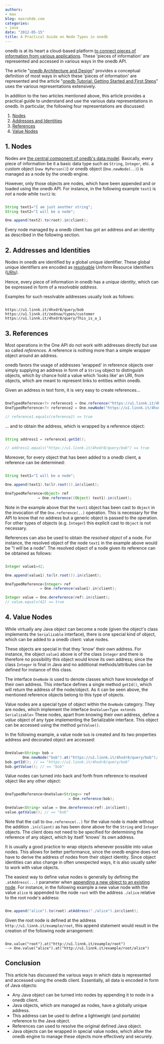 ```yaml
---
authors:
- max
blog: maxrohde.com
categories:
- java
date: "2012-05-15"
title: A Practical Guide on Node Types in onedb
---
```


onedb is at its heart a cloud-based platform [to connect pieces of information from various applications](http://maxrohde.com/2012/05/06/introducing-onedb/ 'onedb overview'). These 'pieces of information' are represented and accessed in various ways in the onedb API.

The article "[onedb Architecture and Design](http://maxrohde.com/2012/05/06/onedb-architecture-and-design/ 'onedb architecture and design')" provides a conceptual definition of most ways in which these 'pieces of information' are represented and the article "[onedb Tutorial: Getting Started and First Steps](http://maxrohde.com/2012/05/06/onedb-tutorial/ 'onedb tutorial')" uses the various representations extensively.

In addition to the two articles mentioned above, this article provides a practical guide to understand and use the various data representations in onedb. In particular, the following four representations are discussed:

1. [Nodes](#nodes 'Nodes')
2. [Addresses and Identities](#addresses_and_identities 'Addresses and Identities')
3. [References](#references 'References')
4. [Value Nodes](#value_nodes 'Value Nodes')

## 1\. Nodes

Nodes are [the central component of onedb's data model](http://maxrohde.com/2012/05/06/onedb-architecture-and-design/#datamodel 'onedb data model'). Basically, every piece of information be it a basic data type such as `String`, `Integer`, etc. a custom object (`new MyPerson()`) or onedb object (`One.newNode(..)`) is managed as a node by the onedb engine.

However, only those objects are nodes, which have been appended and or loaded using the onedb API. For instance, in the following example `text1` is _not_ a node while `text2` is:

```java

String text1="I am just another string";
String text2="I will be a node";

One.append(text2).to(root).in(client);
```

Every node managed by a onedb client has got an address and an identity as described in the following section.

## 2\. Addresses and Identities

Nodes in onedb are identified by a global unique identifier. These global unique identifiers are encoded as [resolvable](http://kidehen.typepad.com/kingsley_idehens_typepad/2010/10/what-is-linked-data-really-1.html) Uniform Resource Identifiers ([URIs](http://kurinchilamp.kurinchilion.com/2009/06/uri-url-urn-relation.html)).

Hence, every piece of information in onedb has a _unique identity_, which can be expressed in form of a _resolvable address_.

Examples for such resolvable addresses usually look as follows:

```text

https://u1.linnk.it/4hxdr8/query/bob
https://u1.linnk.it/zednuw/types/customer
https://u1.linnk.it/4hxdr8/query/This_is_a_1
```

## 3\. References

Most operations in the One API do not work with addresses directly but use so called _references_. A reference is nothing more than a simple wrapper object around an address.

onedb favors the usage of addresses 'wrapped' in reference objects over simply supplying an address in form of a `String` object to distinguish objects, which by chance hold a value which 'looks like' an URI, from objects, which are meant to represent links to entities within onedb.

Given an address in text form, it is very easy to create references...

```java

OneTypedReference<?> reference1 = One.reference("https://u1.linnk.it/4hxdr8/query/bob");
OneTypedReference<?> reference2 = One.newNode("https://u1.linnk.it/4hxdr8/query/bob").asReference();

// reference1.equals(reference2) == true
```

... and to obtain the address, which is wrapped by a reference object:

```java

String address1 = reference1.getId();

// address1.equals("https://u1.linnk.it/4hxdr8/query/bob") == true
```

Moreover, for every object that has been added to a onedb client, a reference can be determined:

```java

String text1="I will be a node";

One.append(text1).to(lr.root()).in(client);

OneTypedReference<Object> ref
               = One.reference((Object) text1).in(client);
```

Note in the example above that the `text1` object has been cast to `Object` in the invocation of the `One.reference(..)` operation. This is necessary for the API to know that no address but a generic object is passed to the operation. For other types of objects (e.g. `Integer`) this explicit cast to `Object` is not necessary.

References can also be used to obtain the _resolved object_ of a node. For instance, the resolved object of the node `text1` in the example above would be "I will be a node". The resolved object of a node given its reference can be obtained as follows:

```java

Integer value1=42;

One.append(value1).to(lr.root()).in(client);

OneTypedReference<Integer> ref
                = One.reference(value1).in(client);

Integer value = One.dereference(ref).in(client);
// value.equals(42) == true
```

## 4\. Value Nodes

While virtually any Java object can become a node (given the object's class implements the `Serializable` interface), there is one special kind of object, which can be added to a onedb client: value nodes.

These objects are special in that they 'know' their own address. For instance, the object `value1` above is of the class `Integer` and there is therefore no possibility this object would know its own address; since the class `Integer` is final in Java and no additional methods/attributes can be defined for instance of this class.

The interface `OneNode` is used to denote classes which have knowledge of their own address. This interface defines a single method `getId()`, which will return the address of the node/object. As it can be seen above, the mentioned reference objects belong to this type of objects.

Value nodes are a special type of object within the `OneNode` category. They are nodes, which implement the interface `OneValue<Type extends Serializable>` These nodes, apart from knowing their own address, define a _value_ object of any type implementing the Serializable interface. This object can be accessed using the method `getValue()`.

In the following example, a value node `bob` is created and its two properties address and decorated object are accessed:

```java

OneValue<String> bob =
        One.newNode("bob").at("https://u1.linnk.it/4hxdr8/query/bob");
bob.getId(); // == "https://u1.linnk.it/4hxdr8/query/bob"
bob.getValue(); // == "bob"
```

Value nodes can turned into back and forth from reference to resolved object like any other object:

```java

OneTypedReference<OneValue<String>> ref
                             = One.reference(bob);

OneValue<String> value = One.dereference(ref).in(client);
value.getValue(); // == "bob"
```

Note that the call to `One.reference(..)` for the value node is made without the addition `.in(client)` as has been done above for the `String` and `Integer` objects. The client does not need to be specified for determining the reference of any object, which by itself 'knows' its own address.

It is usually a good practice to wrap objects whenever possible into value nodes. This allows for better performance, since the onedb engine does not have to derive the address of nodes from their object identity. Since object identities can also change in often unexpected ways, it is also usually safer to work with value objects.

The easiest way to define value nodes is generally by defining the `.atAddress(...)` parameter when [appending a new object to an existing node](http://maxrohde.com/2012/05/06/onedb-tutorial/#append 'onedb Tutorial Appending Nodes'). For instance, in the following example a new value node with the value `alice` is appended to the node `root` with the address `./alice` relative to the root node's address:

```java

One.append("alice").to(root).atAddress("./alice").in(client);
```

Given the root node is defined at the address `http://u1.linnk.it/example/root`, this append statement would result in the creation of the following node arrangement:

```text

One.value("root").at("http://u1.linnk.it/example/root")
--> One.value("alice").at("http://u1.linnk.it/example/root/alice")
```

## Conclusion

This article has discussed the various ways in which data is represented and accessed using the onedb client. Essentially, all data is encoded in form of Java objects:

- Any Java object can be turned into nodes by appending it to node in a onedb client.
- Java objects, which are managed as nodes, have a globally unique address.
- This address can be used to define a lightweight (and portable) reference to the Java object.
- References can used to resolve the original defined Java object.
- Java objects can be wrapped in special value nodes, which allow the onedb engine to manage these objects more effectively and securely.
